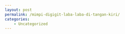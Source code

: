 ```yaml
---
layout: post
permalink: /mimpi-digigit-laba-laba-di-tangan-kiri/
categories:
    - Uncategorized
---
```


